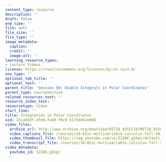 ```yaml
---
content_type: resource
description: ''
draft: false
end_time: ''
file: null
file_size: ''
file_type: ''
image_metadata:
  caption: ''
  credit: ''
  image-alt: ''
learning_resource_types:
- Lecture Videos
license: https://creativecommons.org/licenses/by-nc-sa/4.0/
ocw_type: ''
optional_tab_title: ''
optional_text: ''
parent_title: 'Session 50: Double Integrals in Polar Coordinates'
parent_type: CourseSection
related_resources_text: ''
resource_index_text: ''
resourcetype: Video
start_time: ''
title: Integration in Polar Coordinates
uid: 15ca60df-dfe8-fadd-f8c9-51758562e008
video_files:
  archive_url: http://www.archive.org/download/MIT18_02SCF10/MIT18_02SCF10Rec_34_300k.mp4
  video_captions_file: /courses/18-02sc-multivariable-calculus-fall-2010/501044e6a83a5e9099326b1720692ed5_I2Z6K_g5kpc.vtt
  video_thumbnail_file: https://img.youtube.com/vi/I2Z6K_g5kpc/default.jpg
  video_transcript_file: /courses/18-02sc-multivariable-calculus-fall-2010/cdcbce2b7b3d91fbc9f7a0e0c5e9be6a_I2Z6K_g5kpc.pdf
video_metadata:
  youtube_id: I2Z6K_g5kpc
---
```

